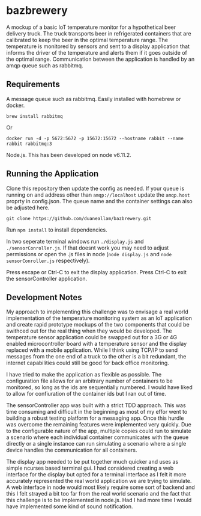 # bazbrewery #

A mockup of a basic IoT temperature monitor for a hypothetical beer delivery truck.  The truck transports beer in refrigerated containers that are calibrated to keep the beer in the optimal temperature range.  The temperature is monitored by sensors and sent to a display application that informs the driver of the temperature and alerts them if it goes outside of the optimal range.  Communication between the application is handled by an amqp queue such as rabbitmq.

## Requirements ##

A message queue such as rabbitmq.  Easily installed with homebrew or docker.

```brew install rabbitmq```

Or

```docker run -d -p 5672:5672 -p 15672:15672 --hostname rabbit --name rabbit rabbitmq:3```

Node.js.  This has been developed on node v6.11.2.

## Running the Application ##

Clone this repository then update the config as needed.  If your queue is running on and address other than `amqp://localhost` update the `amqp.host` proprty in config.json.  The queue name and the container settings can also be adjusted here.

```git clone https://github.com/duaneallam/bazbrewery.git```

Run `npm install` to install dependencies.

In two seperate terminal windows run `./display.js` and `./sensorConroller.js`.  If that doesnt work you may need to adjust permissions or open the .js files in node (`node display.js` and `node sensorConroller.js` respectively).

Press escape or Ctrl-C to exit the display application.  Press Ctrl-C to exit the sensorController application.

## Development Notes ##

My approach to implementing this challenge was to envisage a real world implementation of the temperature monitoring system as an IoT application and create rapid prototype mockups of the two components that could be swithced out for the real thing when they would be developed.  The temperature sensor application could be swapped out for a 3G or 4G enabled microcontroller board with a temperature sensor and the display replaced with a mobile application.  While I think using TCP/IP to send messages from the one end of a truck to the other is a bit redundant, the internet capabilities could still be good for back office monitoring.

I have tried to make the application as flexible as possible.  The configuration file allows for an arbitrary number of containers to be monitored, so long as the ids are sequentially numbered.  I would have liked to allow for confiuration of the container ids but I ran out of time.  

The sensorController app was built with a strict TDD approach.  This was time consuming and difficult in the beginning as most of my effor went to building a robust testing platform for a messaging app.  Once this hurdle was overcome the remaining features were implemented very quickly.  Due to the configurable nature of the app, multiple copies could run to simulate a scenario where each individual container communicates with the queue directly or a single instance can run simulating a scenario where a single device handles the communication for all containers.

The display app needed to be put together much quicker and uses as simple ncurses based terminal gui.  I had considered creating a web interface for the display but opted for a terminal interface as I felt it more accurately represented the real world application we are trying to simulate.  A web interface in node would most likely require some sort of backend and this I felt strayed a bit too far from the real world scenario and the fact that this challenge is to be implemented in node.js.  Had I had more time I would have implemented some kind of sound notification.


